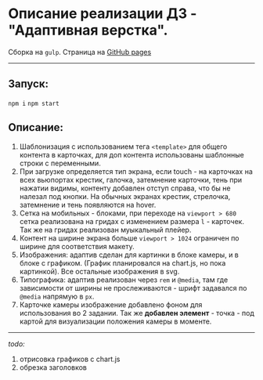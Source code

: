# Описание реализации ДЗ - "Адаптивная верстка".

Сборка на `gulp`.
Страница на [GitHub pages](!!!!!!!!!!!)

-----------------

## Запуск:

`npm i`
`npm start`


## Описание:
1. Шаблонизация с использованием тега `<template>` для общего контента в карточках, для доп контента использованы шаблонные строки c переменными.
1. При загрузке определяется тип экрана, если touch - на карточках на всех вьюпортах крестик, галочка, затемнение карточки, тень при нажатии видимы,
контенту добавлен отступ справа, что бы не налезал под кнопки. На обычных экранах крестик, стрелочка, затемнение и тень появляются на hover.
1. Сетка на мобильных - блоками, при переходе на `viewport > 680` сетка реализована на гридах с изменением размера `l` - карточек.
Так же на гридах реализован муыкальный плейер.
1. Контент на ширине экрана больше `viewport > 1024` ограничен по ширине для соответствия макету.
1. Изображения: адаптив сделан для картинки в блоке камеры, и в блоке с графиком. (График планировался на chart.js, но пока картинкой).
Все остальные изображения в svg.
1. Типографика: адаптив реализован через `rem`  и `@media`, там где зависимости от ширины не прослеживаются - шрифт задавался по `@media` напрямую в `px`.
1. Карточке камеры изображение добавлено фоном для использования во 2 задании.
Так же **добавлен элемент** - точка - под картой для визуализации положения камеры в моменте.


------------------
_todo:_
1. отрисовка графиков с chart.js
2. обрезка заголовков